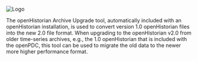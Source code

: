 ![Logo](https://www.gridprotectionalliance.org/images/products/productTitles75/OHConversion.png)

The openHistorian Archive Upgrade tool, automatically included with an openHistorian installation, is used to convert version 1.0 openHistorian files into the new 2.0 file format. When upgrading to the openHistorian v2.0 from older time-series archives, e.g., the 1.0 openHistorian that is included with the openPDC, this tool can be used to migrate the old data to the newer more higher performance format.

